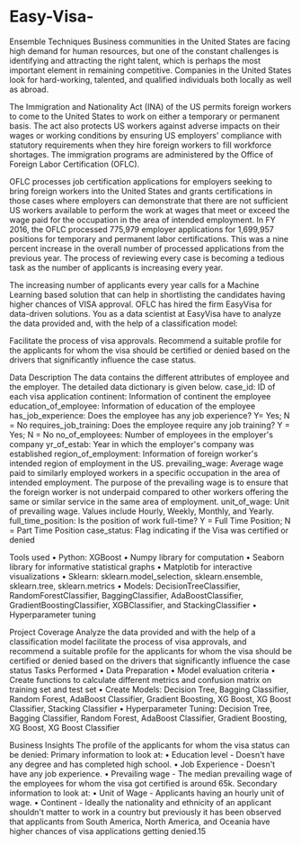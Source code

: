 # Easy-Visa-
Ensemble Techniques
Business communities in the United States are facing high demand for human resources, but one of the constant challenges is identifying and attracting the right talent, which is perhaps the most important element in remaining competitive. Companies in the United States look for hard-working, talented, and qualified individuals both locally as well as abroad.

The Immigration and Nationality Act (INA) of the US permits foreign workers to come to the United States to work on either a temporary or permanent basis. The act also protects US workers against adverse impacts on their wages or working conditions by ensuring US employers' compliance with statutory requirements when they hire foreign workers to fill workforce shortages. The immigration programs are administered by the Office of Foreign Labor Certification (OFLC).

OFLC processes job certification applications for employers seeking to bring foreign workers into the United States and grants certifications in those cases where employers can demonstrate that there are not sufficient US workers available to perform the work at wages that meet or exceed the wage paid for the occupation in the area of intended employment.
In FY 2016, the OFLC processed 775,979 employer applications for 1,699,957 positions for temporary and permanent labor certifications. This was a nine percent increase in the overall number of processed applications from the previous year. The process of reviewing every case is becoming a tedious task as the number of applicants is increasing every year.

The increasing number of applicants every year calls for a Machine Learning based solution that can help in shortlisting the candidates having higher chances of VISA approval. OFLC has hired the firm EasyVisa for data-driven solutions. You as a data scientist at EasyVisa have to analyze the data provided and, with the help of a classification model:

Facilitate the process of visa approvals.
Recommend a suitable profile for the applicants for whom the visa should be certified or denied based on the drivers that significantly influence the case status.

Data Description
The data contains the different attributes of employee and the employer. The detailed data dictionary is given below.
case_id: ID of each visa application
continent: Information of continent the employee
education_of_employee: Information of education of the employee
has_job_experience: Does the employee has any job experience? Y= Yes; N = No
requires_job_training: Does the employee require any job training? Y = Yes; N = No
no_of_employees: Number of employees in the employer's company
yr_of_estab: Year in which the employer's company was established
region_of_employment: Information of foreign worker's intended region of employment in the US.
prevailing_wage: Average wage paid to similarly employed workers in a specific occupation in the area of intended employment. The purpose of the prevailing wage is to ensure that the foreign worker is not underpaid compared to other workers offering the same or similar service in the same area of employment.
unit_of_wage: Unit of prevailing wage. Values include Hourly, Weekly, Monthly, and Yearly.
full_time_position: Is the position of work full-time? Y = Full Time Position; N = Part Time Position
case_status: Flag indicating if the Visa was certified or denied

Tools used
•	Python: XGBoost
•	Numpy library for computation
•	Seaborn library for informative statistical graphs
•	Matplotib for interactive visualizations
•	Sklearn: sklearn.model_selection, sklearn.ensemble, sklearn.tree, sklearn.metrics
•	Models: DecisionTreeClassifier, RandomForestClassifier, BaggingClassifier, AdaBoostClassifier, GradientBoostingClassifier, XGBClassifier, and StackingClassifier
•	Hyperparameter tuning

Project Coverage
Analyze the data provided and with the help of a classification model facilitate the process of visa approvals, and recommend a suitable profile for the applicants for whom the visa should be certified or denied based on the drivers that significantly influence the case status
Tasks Performed
•	Data Preparation
•	Model evaluation criteria
•	Create functions to calculate different metrics and confusion matrix on training set and test set
•	Create Models: Decision Tree, Bagging Classifier, Random Forest, AdaBoost Classifier, Gradient Boosting, XG Boost, XG Boost Classifier, Stacking Classifier
•	Hyperparameter Tuning: Decision Tree, Bagging Classifier, Random Forest, AdaBoost Classifier, Gradient Boosting, XG Boost, XG Boost Classifier

Business Insights
The profile of the applicants for whom the visa status can be denied:
Primary information to look at:
•	Education level - Doesn't have any degree and has completed high school.
•	Job Experience - Doesn't have any job experience.
•	Prevailing wage - The median prevailing wage of the employees for whom the visa got certified is around 65k.
Secondary information to look at:
•	Unit of Wage - Applicants having an hourly unit of wage.
•	Continent - Ideally the nationality and ethnicity of an applicant shouldn't matter to work in a country but previously it has been observed that applicants from South America, North America, and Oceania have higher chances of visa applications getting denied.15







